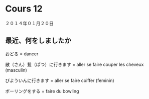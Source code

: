 Cours 12
==========

２０１４年０１月２０日

最近、何をしましたか
--------------------

おどる = dancer

散（さん）髪（ぱつ）に行きます = aller se faire couper les cheveux (masculin)

びよういんに行きます = aller se faire coiffer (feminin)

ボーリングをする = faire du bowling


